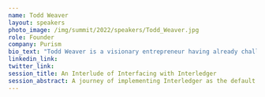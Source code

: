 ```yaml
---
name: Todd Weaver
layout: speakers
photo_image: /img/summit/2022/speakers/Todd_Weaver.jpg
role: Founder
company: Purism
bio_text: "Todd Weaver is a visionary entrepreneur having already challenged Big Media and Big Tech and is happy to be involved challenging Big Finance."
linkedin_link:
twitter_link:
session_title: An Interlude of Interfacing with Interledger
session_abstract: A journey of implementing Interledger as the default payment protocol.
---
```


